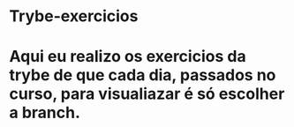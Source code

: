# Trybe-exercicios

# Aqui eu realizo os exercicios da trybe de que cada dia, passados no curso, para visualiazar é só escolher a branch.